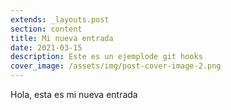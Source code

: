 ```yaml
---
extends: _layouts.post
section: content
title: Mi nueva entrada
date: 2021-03-15
description: Este es un ejemplode git hooks
cover_image: /assets/img/post-cover-image-2.png
---
```


Hola, esta es mi nueva entrada
